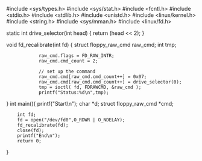 #include <sys/types.h>
#include <sys/stat.h>
#include <fcntl.h>
#include <stdio.h>
#include <stdlib.h>
#include <unistd.h>
#include <linux/kernel.h>
#include <string.h>
#include <sys/mman.h>
#include <linux/fd.h>

static int drive_selector(int head) {
            return (head << 2);
}

void fd_recalibrate(int fd) {
                struct floppy_raw_cmd raw_cmd;
                int tmp;

                raw_cmd.flags = FD_RAW_INTR;
                raw_cmd.cmd_count = 2;

                // set up the command
                raw_cmd.cmd[raw_cmd.cmd_count++] = 0x07; 
                raw_cmd.cmd[raw_cmd.cmd_count++] = drive_selector(0); 
                tmp = ioctl( fd, FDRAWCMD, &raw_cmd ); 
                printf("Status:%d\n",tmp); 
} 
int main(){ 
        printf("Start\n"); 
        char *d; 
        struct floppy_raw_cmd *cmd; 
         
        int fd; 
        fd = open("/dev/fd0",O_RDWR | O_NDELAY); 
        fd_recalibrate(fd); 
        close(fd); 
        printf("End\n"); 
        return 0; 
}
